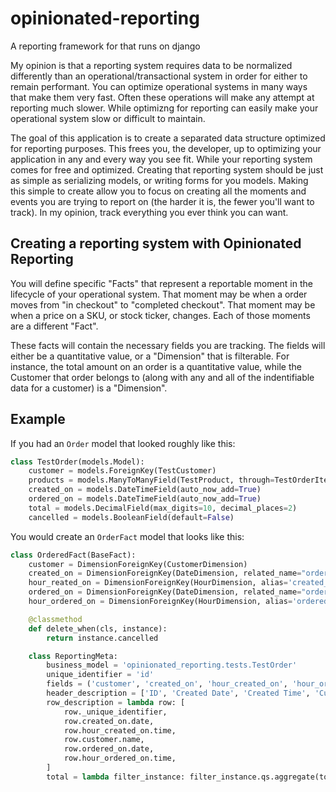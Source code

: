 # opinionated-reporting
A reporting framework for that runs on django

My opinion is that a reporting system requires data to be normalized differently than an operational/transactional system
in order for either to remain performant. You can optimize operational systems in many ways that make them very fast. Often
these operations will make any attempt at reporting much slower. While optimizng for reporting can easily make your
operational system slow or difficult to maintain.

The goal of this application is to create a separated data structure optimized for reporting purposes. This frees you,
the developer, up to optimizing your application in any and every way you see fit. While your reporting system comes
for free and optimized. Creating that reporting system should be just as simple as serializing models, or writing
forms for you models. Making this simple to create allow you to focus on creating all the moments and events 
you are trying to report on (the harder it is, the fewer you'll want to track). In my opinion, track everything you
ever think you can want.

## Creating a reporting system with Opinionated Reporting
You will define specific "Facts" that represent a reportable moment in the lifecycle of your operational system.
That moment may be when a order moves from "in checkout" to "completed checkout". That moment may be when a price
on a SKU, or stock ticker, changes. Each of those moments are a different "Fact".

These facts will contain the necessary fields you are tracking. The fields will either be a quantitative value, or
a "Dimension" that is filterable. For instance, the total amount on an order is a quantitative value, while the Customer
that order belongs to (along with any and all of the indentifiable data for a customer) is a "Dimension".


## Example
If you had an `Order` model that looked roughly like this:
```python
class TestOrder(models.Model):
    customer = models.ForeignKey(TestCustomer)
    products = models.ManyToManyField(TestProduct, through=TestOrderItem)
    created_on = models.DateTimeField(auto_now_add=True)
    ordered_on = models.DateTimeField(auto_now_add=True)
    total = models.DecimalField(max_digits=10, decimal_places=2)
    cancelled = models.BooleanField(default=False)
```

You would create an `OrderFact` model that looks like this:
```python
class OrderedFact(BaseFact):
    customer = DimensionForeignKey(CustomerDimension)
    created_on = DimensionForeignKey(DateDimension, related_name="ordered_created_on")
    hour_reated_on = DimensionForeignKey(HourDimension, alias='created_on', related_name="ordered_hour_created_on")
    ordered_on = DimensionForeignKey(DateDimension, related_name="ordered_ordered_on")
    hour_ordered_on = DimensionForeignKey(HourDimension, alias='ordered_on', related_name="ordered_hour_ordered_on")

    @classmethod
    def delete_when(cls, instance):
        return instance.cancelled

    class ReportingMeta:
        business_model = 'opinionated_reporting.tests.TestOrder'
        unique_identifier = 'id'
        fields = ('customer', 'created_on', 'hour_created_on', 'hour_ordered_on', 'ordered_on')
        header_description = ['ID', 'Created Date', 'Created Time', 'Customer', 'Ordered Date', 'Ordered Time']
        row_description = lambda row: [
            row._unique_identifier,
            row.created_on.date,
            row.hour_created_on.time,
            row.customer.name,
            row.ordered_on.date,
            row.hour_ordered_on.time,
        ]
        total = lambda filter_instance: filter_instance.qs.aggregate(total_count=models.Count('id'))
```
